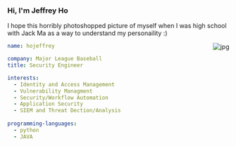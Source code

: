 ### Hi, I'm Jeffrey Ho

I hope this horribly photoshopped picture of myself when I was high school with Jack Ma as a way to understand my personaility :)

<img align="right" alt="jpg" src="https://raw.githubusercontent.com/hojeffrey/main/artwork/Jeff_and_Jack.jpg" />

``` yaml
name: hojeffrey 

company: Major League Baseball
title: Security Engineer

interests:
  - Identity and Access Management
  - Vulnerability Managment
  - Security/Workflow Automation
  - Application Security
  - SIEM and Threat Dection/Analysis
  
programming-languages:
  - python
  - JAVA 

```